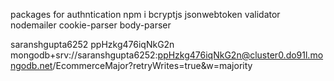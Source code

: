 packages for authntication
npm i bcryptjs jsonwebtoken validator nodemailer cookie-parser body-parser



saranshgupta6252
ppHzkg476iqNkG2n
mongodb+srv://saranshgupta6252:ppHzkg476iqNkG2n@cluster0.do91l.mongodb.net/EcommerceMajor?retryWrites=true&w=majority